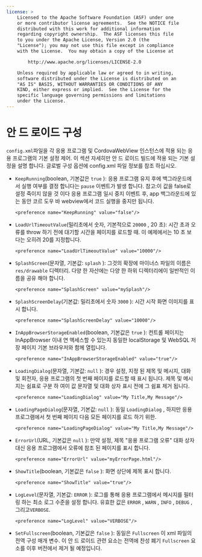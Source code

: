 ```yaml
---
license: >
    Licensed to the Apache Software Foundation (ASF) under one
    or more contributor license agreements.  See the NOTICE file
    distributed with this work for additional information
    regarding copyright ownership.  The ASF licenses this file
    to you under the Apache License, Version 2.0 (the
    "License"); you may not use this file except in compliance
    with the License.  You may obtain a copy of the License at

        http://www.apache.org/licenses/LICENSE-2.0

    Unless required by applicable law or agreed to in writing,
    software distributed under the License is distributed on an
    "AS IS" BASIS, WITHOUT WARRANTIES OR CONDITIONS OF ANY
    KIND, either express or implied.  See the License for the
    specific language governing permissions and limitations
    under the License.
---
```


# 안 드 로이드 구성

`config.xml`파일을 각 응용 프로그램 및 CordovaWebView 인스턴스에 적용 되는 응용 프로그램의 기본 설정 제어. 이 섹션 자세히만 안 드 로이드 빌드에 적용 되는 기본 설정을 설명 합니다. 글로벌 구성 옵션에 config.xml 파일 정보를 참조 하십시오.

*   `KeepRunning`(boolean, 기본값은 `true` ): 응용 프로그램 유지 후에 백그라운드에서 실행 여부를 결정 합니다는 `pause` 이벤트가 발생 합니다. 참고:이 값을 false로 설정 죽이지 않을 것 이다 응용 프로그램 일시 중지 이벤트 후, app 백그라운드에 있는 동안 코르 도우 바 webview에서 코드 실행을 중지만 됩니다.
    
        <preference name="KeepRunning" value="false"/>
        

*   `LoadUrlTimeoutValue`(밀리초에서 숫자, 기본적으로 `20000` , 20 초): 시간 초과 오류를 throw 하기 전에 대기할 시간을 페이지를 로드할 때. 이 예제에서는 10 초 보다는 오히려 20를 지정합니다.
    
        <preference name="LoadUrlTimeoutValue" value="10000"/>
        

*   `SplashScreen`(문자열, 기본값: `splash` ): 그것의 확장에 마이너스 파일의 이름은 `res/drawable` 디렉터리. 다양 한 자산에는 다양 한 하위 디렉터리에이 일반적인 이름을 공유 해야 합니다.
    
        <preference name="SplashScreen" value="mySplash"/>
        

*   `SplashScreenDelay`(기본값: 밀리초에서 숫자 `3000` ): 시간 시작 화면 이미지를 표시 합니다.
    
        <preference name="SplashScreenDelay" value="10000"/>
        

*   `InAppBrowserStorageEnabled`(boolean, 기본값은 `true` ): 컨트롤 페이지는 InAppBrowser 이내 연 액세스할 수 있는지 동일한 localStorage 및 WebSQL 저장 페이지 기본 브라우저와 함께 열립니다.
    
        <preference name="InAppBrowserStorageEnabled" value="true"/>
        

*   `LoadingDialog`(문자열, 기본값: `null` ): 경우 설정, 지정 된 제목 및 메시지, 대화 및 회전자, 응용 프로그램의 첫 번째 페이지를 로드할 때 표시 됩니다. 제목 및 메시지는 쉼표로 구분 하 여이 값 문자열 및 대화 상자 표시 전에 그 쉼표 제거 됩니다.
    
        <preference name="LoadingDialog" value="My Title,My Message"/>
        

*   `LoadingPageDialog`(문자열, 기본값: `null` ): 동일 `LoadingDialog` , 하지만 응용 프로그램에서 첫 번째 페이지 다음 모든 페이지를 로드 하기 위한.
    
        <preference name="LoadingPageDialog" value="My Title,My Message"/>
        

*   `ErrorUrl`(URL, 기본값은 `null` ): 만약 설정, 제목 "응용 프로그램 오류" 대화 상자 대신 응용 프로그램에서 오류에 참조 된 페이지를 표시 합니다.
    
        <preference name="ErrorUrl" value="myErrorPage.html"/>
        

*   `ShowTitle`(boolean, 기본값은 `false` ): 화면 상단에 제목 표시 합니다.
    
        <preference name="ShowTitle" value="true"/>
        

*   `LogLevel`(문자열, 기본값: `ERROR` ): 로그를 통해 응용 프로그램에서 메시지를 필터링 하는 최소 로그 수준을 설정 합니다. 유효한 값은 `ERROR` , `WARN` , `INFO` , `DEBUG` , 그리고`VERBOSE`.
    
        <preference name="LogLevel" value="VERBOSE"/>
        

*   `SetFullscreen`(boolean, 기본값은 `false` ): 동일은 `Fullscreen` 이 xml 파일의 전역 구성 매개 변수. 이 안 드 로이드 관련 요소는 전역에 찬성 폐기 `Fullscreen` 요소를 이후 버전에서 제거 될 예정입니다.